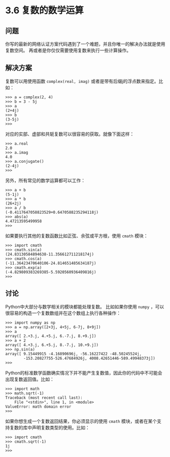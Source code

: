 

# 3.6 复数的数学运算

## 问题

你写的最新的网络认证方案代码遇到了一个难题，并且你唯一的解决办法就是使用复数空间。 再或者是你仅仅需要使用复数来执行一些计算操作。

## 解决方案

复数可以用使用函数 `complex(real, imag)` 或者是带有后缀j的浮点数来指定。比如：

    
    
    >>> a = complex(2, 4)
    >>> b = 3 - 5j
    >>> a
    (2+4j)
    >>> b
    (3-5j)
    >>>
    

对应的实部、虚部和共轭复数可以很容易的获取。就像下面这样：

    
    
    >>> a.real
    2.0
    >>> a.imag
    4.0
    >>> a.conjugate()
    (2-4j)
    >>>
    

另外，所有常见的数学运算都可以工作：

    
    
    >>> a + b
    (5-1j)
    >>> a * b
    (26+2j)
    >>> a / b
    (-0.4117647058823529+0.6470588235294118j)
    >>> abs(a)
    4.47213595499958
    >>>
    

如果要执行其他的复数函数比如正弦、余弦或平方根，使用 `cmath` 模块：

    
    
    >>> import cmath
    >>> cmath.sin(a)
    (24.83130584894638-11.356612711218174j)
    >>> cmath.cos(a)
    (-11.36423470640106-24.814651485634187j)
    >>> cmath.exp(a)
    (-4.829809383269385-5.5920560936409816j)
    >>>
    

## 讨论

Python中大部分与数学相关的模块都能处理复数。 比如如果你使用 `numpy` ，可以很容易的构造一个复数数组并在这个数组上执行各种操作：

    
    
    >>> import numpy as np
    >>> a = np.array([2+3j, 4+5j, 6-7j, 8+9j])
    >>> a
    array([ 2.+3.j, 4.+5.j, 6.-7.j, 8.+9.j])
    >>> a + 2
    array([ 4.+3.j, 6.+5.j, 8.-7.j, 10.+9.j])
    >>> np.sin(a)
    array([ 9.15449915 -4.16890696j, -56.16227422 -48.50245524j,
            -153.20827755-526.47684926j, 4008.42651446-589.49948373j])
    >>>
    

Python的标准数学函数确实情况下并不能产生复数值，因此你的代码中不可能会出现复数返回值。比如：

    
    
    >>> import math
    >>> math.sqrt(-1)
    Traceback (most recent call last):
        File "<stdin>", line 1, in <module>
    ValueError: math domain error
    >>>
    

如果你想生成一个复数返回结果，你必须显示的使用 `cmath` 模块，或者在某个支持复数的库中声明复数类型的使用。比如：

    
    
    >>> import cmath
    >>> cmath.sqrt(-1)
    1j
    >>>
    

